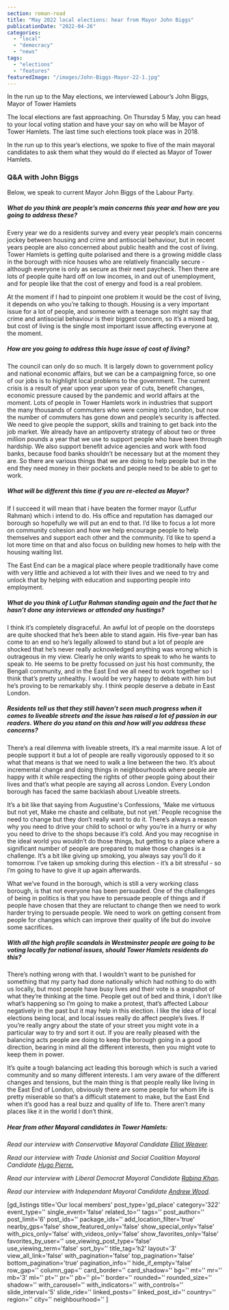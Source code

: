 ```yaml
---
section: roman-road
title: "May 2022 local elections: hear from Mayor John Biggs"
publicationDate: "2022-04-26"
categories: 
  - "local"
  - "democracy"
  - "news"
tags: 
  - "elections"
  - "features"
featuredImage: "/images/John-Biggs-Mayor-22-1.jpg"
---
```


In the run up to the May elections, we interviewed Labour’s John Biggs, Mayor of Tower Hamlets

The local elections are fast approaching. On Thursday 5 May, you can head to your local voting station and have your say on who will be Mayor of Tower Hamlets. The last time such elections took place was in 2018.

In the run up to this year’s elections, we spoke to five of the main mayoral candidates to ask them what they would do if elected as Mayor of Tower Hamlets. 

### Q&A with John Biggs

Below, we speak to current Mayor John Biggs of the Labour Party. 

##### What do you think are people’s main concerns this year and how are you going to address these?

Every year we do a residents survey and every year people’s main concerns jockey between housing and crime and antisocial behaviour, but in recent years people are also concerned about public health and the cost of living. Tower Hamlets is getting quite polarised and there is a growing middle class in the borough with nice houses who are relatively financially secure - although everyone is only as secure as their next paycheck. Then there are lots of people quite hard off on low incomes, in and out of unemployment, and for people like that the cost of energy and food is a real problem. 

At the moment if I had to pinpoint one problem it would be the cost of living, it depends on who you’re talking to though. Housing is a very important issue for a lot of people, and someone with a teenage son might say that crime and antisocial behaviour is their biggest concern, so it’s a mixed bag, but cost of living is the single most important issue affecting everyone at the moment. 

##### How are you going to address this huge issue of cost of living? 

The council can only do so much. It is largely down to government policy and national economic affairs, but we can be a campaigning force, so one of our jobs is to highlight local problems to the government. The current crisis is a result of year upon year upon year of cuts, benefit changes, economic pressure caused by the pandemic and world affairs at the moment. Lots of people in Tower Hamlets work in industries that support the many thousands of commuters who were coming into London, but now the number of commuters has gone down and people’s security is affected. We need to give people the support, skills and training to get back into the job market. We already have an antipoverty strategy of about two or three million pounds a year that we use to support people who have been through hardship. We also support benefit advice agencies and work with food banks, because food banks shouldn’t be necessary but at the moment they are. So there are various things that we are doing to help people but in the end they need money in their pockets and people need to be able to get to work. 

##### What will be different this time if you are re-elected as Mayor?

If I succeed it will mean that i have beaten the former mayor (Lutfur Rahman) which i intend to do. His office and reputation has damaged our borough so hopefully we will put an end to that. I’d like to focus a lot more on community cohesion and how we help encourage people to help themselves and support each other and the community. I’d like to spend a lot more time on that and also focus on building new homes to help with the housing waiting list. 

The East End can be a magical place where people traditionally have come with very little and achieved a lot with their lives and we need to try and unlock that by helping with education and supporting people into employment.

##### What do you think of Lutfur Rahman standing again and the fact that he hasn’t done any interviews or attended any hustings?

I think it’s completely disgraceful. An awful lot of people on the doorsteps are quite shocked that he’s been able to stand again. His five-year ban has come to an end so he’s legally allowed to stand but a lot of people are shocked that he’s never really acknowledged anything was wrong which is outrageous in my view. Clearly he only wants to speak to who he wants to speak to. He seems to be pretty focussed on just his host community, the Bengali community, and in the East End we all need to work together so I think that’s pretty unhealthy. I would be very happy to debate with him but he’s proving to be remarkably shy. I think people deserve a debate in East London. 

##### Residents tell us that they still haven’t seen much progress when it comes to liveable streets and the issue has raised a lot of passion in our readers. Where do you stand on this and how will you address these concerns?

There’s a real dilemma with liveable streets, it’s a real marmite issue. A lot of people support it but a lot of people are really vigorously opposed to it so what that means is that we need to walk a line between the two. It’s about incremental change and doing things in neighbourhoods where people are happy with it while respecting the rights of other people going about their lives and that’s what people are saying all across London. Every London borough has faced the same backlash about Liveable streets. 

It’s a bit like that saying ​​from Augustine's Confessions, ‘Make me virtuous but not yet, Make me chaste and celibate, but not yet.’ People recognise the need to change but they don’t really want to do it. There’s always a reason why you need to drive your child to school or why you’re in a hurry or why you need to drive to the shops because it’s cold. And you may recognise in the ideal world you wouldn’t do those things, but getting to a place where a significant number of people are prepared to make those changes is a challenge. It’s a bit like giving up smoking, you always say you’ll do it tomorrow. I’ve taken up smoking during this election - it’s a bit stressful - so I’m going to have to give it up again afterwards.

What we’ve found in the borough, which is still a very working class borough, is that not everyone has been persuaded. One of the challenges of being in politics is that you have to persuade people of things and if people have chosen that they are reluctant to change then we need to work harder trying to persuade people. We need to work on getting consent from people for changes which can improve their quality of life but do involve some sacrifices.

##### With all the high profile scandals in Westminster people are going to be voting locally for national issues, should Tower Hamlets residents do this?

There’s nothing wrong with that. I wouldn’t want to be punished for something that my party had done nationally which had nothing to do with us locally, but most people have busy lives and their vote is a snapshot of what they’re thinking at the time. People get out of bed and think, I don’t like what’s happening so I’m going to make a protest, that’s affected Labour negatively in the past but it may help in this election. I like the idea of local elections being local, and local issues really do affect people’s lives. If you’re really angry about the state of your street you might vote in a particular way to try and sort it out. If you are really pleased with the balancing acts people are doing to keep the borough going in a good direction, bearing in mind all the different interests, then you might vote to keep them in power. 

It’s quite a tough balancing act leading this borough which is such a varied community and so many different interests. I am very aware of the different changes and tensions, but the main thing is that people really like living in the East End of London, obviously there are some people for whom life is pretty miserable so that’s a difficult statement to make, but the East End when it’s good has a real buzz and quality of life to. There aren’t many places like it in the world I don’t think.

##### Hear from other Mayoral candidates in Tower Hamlets:

_Read our interview with Conservative Mayoral Candidate_ [_Elliot Weaver_](https://romanroadlondon.com/may-elections-2022-tower-hamlets-mayoral-candidate-elliott-weaver-conservative/)_._

_Read our interview with Trade Unionist and Social Coalition Mayoral Candidate_ [_Hugo Pierre._](https://romanroadlondon.com/may-elections-2022-tower-hamlets-mayoral-candidate-hugo-pierre-socialist/)

_Read our interview with Liberal Democrat Mayoral Candidate_ [_Rabina Khan_](https://romanroadlondon.com/may-elections-2022-tower-hamlets-mayoral-candidate-rabina-khan-lib-dem/).

_Read our interview with Independant Mayoral Candidate_ [_Andrew Wood_](https://romanroadlondon.com/may-elections-2022-tower-hamlets-mayoral-candidate-andrew-wood-independent/)_._

\[gd\_listings title='Our local members' post\_type='gd\_place' category='322' event\_type='' single\_event='false' related\_to='' tags='' post\_author='' post\_limit='6' post\_ids='' package\_ids='' add\_location\_filter='true' nearby\_gps='false' show\_featured\_only='false' show\_special\_only='false' with\_pics\_only='false' with\_videos\_only='false' show\_favorites\_only='false' favorites\_by\_user='' use\_viewing\_post\_type='false' use\_viewing\_term='false' sort\_by='' title\_tag='h2' layout='3' view\_all\_link='false' with\_pagination='false' top\_pagination='false' bottom\_pagination='true' pagination\_info='' hide\_if\_empty='false' row\_gap='' column\_gap='' card\_border='' card\_shadow='' bg='' mt='' mr='' mb='3' ml='' pt='' pr='' pb='' pl='' border='' rounded='' rounded\_size='' shadow='' with\_carousel='' with\_indicators='' with\_controls='' slide\_interval='5' slide\_ride='' linked\_posts='' linked\_post\_id='' country='' region='' city='' neighbourhood='' \]
